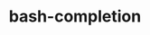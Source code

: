 ---
title: "bash-completion"
layout: cache
categories: [package, develop-2024-08-04]
meta: {"versions": ["2.12.0"], "compilers": ["oneapi@=2024.2.0"], "oss": ["ubuntu22.04"], "platforms": ["linux"], "targets": ["x86_64_v3"], "stacks": ["e4s-oneapi", "root"], "num_specs": 1, "num_specs_by_stack": {"root": 1, "e4s-oneapi": 1}}
spec_details: [{"hash": "afo7bhwdolbg7lvlgb6ehguss5kp3d7b", "compiler": "oneapi@=2024.2.0", "versions": ["2.12.0"], "os": "ubuntu22.04", "platform": "linux", "target": "x86_64_v3", "variants": ["build_system=autotools"], "stacks": ["root", "e4s-oneapi"], "size": "-", "tarball": "https://binaries.spack.io/releases/develop-2024-08-04/build_cache/linux-ubuntu22.04-x86_64_v3/oneapi-2024.2.0/bash-completion-2.12.0/linux-ubuntu22.04-x86_64_v3-oneapi-2024.2.0-bash-completion-2.12.0-afo7bhwdolbg7lvlgb6ehguss5kp3d7b.spack"}]
---